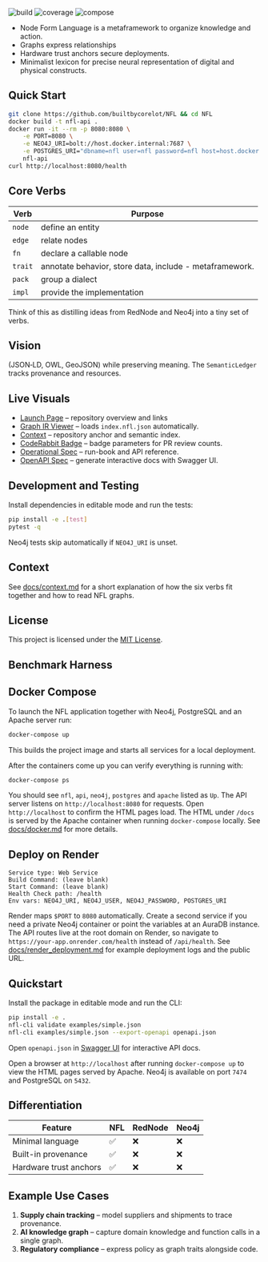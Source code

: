 ![build](https://github.com/builtbycorelot/NFL/actions/workflows/ci.yml/badge.svg)
![coverage](https://codecov.io/gh/builtbycorelot/NFL/branch/main/graph/badge.svg)
![compose](https://github.com/builtbycorelot/NFL/actions/workflows/test.yml/badge.svg)

* Node Form Language is a metaframework to organize knowledge and action.
* Graphs express relationships
* Hardware trust anchors secure deployments.
* Minimalist lexicon for precise neural representation of digital and physical constructs.

## Quick Start

```bash
git clone https://github.com/builtbycorelot/NFL && cd NFL
docker build -t nfl-api .
docker run -it --rm -p 8080:8080 \
    -e PORT=8080 \
    -e NEO4J_URI=bolt://host.docker.internal:7687 \
    -e POSTGRES_URI="dbname=nfl user=nfl password=nfl host=host.docker.internal" \
    nfl-api
curl http://localhost:8080/health
```

## Core Verbs

| Verb | Purpose |
|------|---------|
| `node` | define an entity |
| `edge` | relate nodes |
| `fn`   | declare a callable node |
| `trait` | annotate behavior, store data, include - metaframework. 
| `pack` | group a dialect |
| `impl` | provide the implementation| 


Think of this as distilling ideas from RedNode and Neo4j into a tiny set of verbs.

## Vision

 (JSON‑LD, OWL, GeoJSON) while preserving meaning. The `SemanticLedger` tracks provenance and resources.
 
## Live Visuals

* [Launch Page](index.html) – repository overview and links
* [Graph IR Viewer](visualizer.html) – loads `index.nfl.json` automatically.
* [Context](docs/context.md) – repository anchor and semantic index.
* [CodeRabbit Badge](docs/coderabbit_badge.md) – badge parameters for PR review counts.
* [Operational Spec](docs/operations.md) – run-book and API reference.
* [OpenAPI Spec](openapi.json) – generate interactive docs with Swagger UI.

## Development and Testing
Install dependencies in editable mode and run the tests:

```bash
pip install -e .[test]
pytest -q
```

Neo4j tests skip automatically if `NEO4J_URI` is unset.

## Context

See [docs/context.md](docs/context.md) for a short explanation of how the six verbs fit together and how to read NFL graphs.

## License

This project is licensed under the [MIT License](LICENSE).

## Benchmark Harness


## Docker Compose

To launch the NFL application together with Neo4j, PostgreSQL and an Apache server run:

```bash
docker-compose up
```

This builds the project image and starts all services for a local deployment.

After the containers come up you can verify everything is running with:

```bash
docker-compose ps
```

You should see `nfl`, `api`, `neo4j`, `postgres` and `apache` listed as `Up`.
The API server listens on `http://localhost:8080` for requests. Open
`http://localhost` to confirm the HTML pages load. The HTML under `/docs`
is served by the Apache container when running `docker-compose` locally.
See [docs/docker.md](docs/docker.md) for more details.

## Deploy on Render

```
Service type: Web Service
Build Command: (leave blank)
Start Command: (leave blank)
Health Check path: /health
Env vars: NEO4J_URI, NEO4J_USER, NEO4J_PASSWORD, POSTGRES_URI
```

Render maps `$PORT` to `8080` automatically. Create a second service if you
need a private Neo4j container or point the variables at an AuraDB instance.
The API routes live at the root domain on Render, so navigate to
`https://your-app.onrender.com/health` instead of `/api/health`.
See [docs/render_deployment.md](docs/render_deployment.md) for example
deployment logs and the public URL.

## Quickstart

Install the package in editable mode and run the CLI:

```bash
pip install -e .
nfl-cli validate examples/simple.json
nfl-cli examples/simple.json --export-openapi openapi.json
```

Open `openapi.json` in [Swagger UI](https://petstore.swagger.io/) for interactive API docs.

Open a browser at `http://localhost` after running `docker-compose up` to view the HTML pages served by Apache. Neo4j is available on port `7474` and PostgreSQL on `5432`.

## Differentiation

| Feature | NFL | RedNode | Neo4j |
|---------|-----|---------|-------|
| Minimal language | ✅ | ❌ | ❌ |
| Built-in provenance | ✅ | ❌ | ❌ |
| Hardware trust anchors | ✅ | ❌ | ❌ |

## Example Use Cases

1. **Supply chain tracking** – model suppliers and shipments to trace provenance.
2. **AI knowledge graph** – capture domain knowledge and function calls in a single graph.
3. **Regulatory compliance** – express policy as graph traits alongside code.
